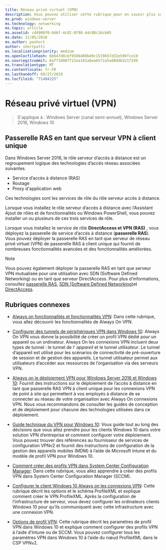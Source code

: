 ```yaml
---
title: Réseau privé virtuel (VPN)
description: Vous pouvez utiliser cette rubrique pour en savoir plus sur les fonctionnalités et fonctionnalités VPN de Windows Server 2016 et Windows 10.
ms.prod: windows-server
ms.technology: networking
ms.topic: article
ms.assetid: cd4908f0-0d6f-4c02-8f98-4dc88c3dcb65
ms.date: 11/05/2018
ms.author: pashort
author: shortpatti
ms.localizationpriority: medium
ms.openlocfilehash: 6b647d8cbf9586408b49c1519b57d32e596fce10
ms.sourcegitcommit: 6aff3d88ff22ea141a6ea6572a5ad8dd6321f199
ms.translationtype: MT
ms.contentlocale: fr-FR
ms.lasthandoff: 09/27/2019
ms.locfileid: "71404225"
---
```

# <a name="virtual-private-networking-vpn"></a>Réseau privé virtuel (VPN)

>S'applique à : Windows Server (canal semi-annuel), Windows Server 2016, Windows 10

## <a name="ras-gateway-as-a-single-tenant-vpn-server"></a>Passerelle RAS en tant que serveur VPN à client unique

Dans Windows Server 2016, le rôle serveur d’accès à distance est un regroupement logique des technologies d’accès réseau associées suivantes.

- Service d’accès à distance (RAS)
- Routage
- Proxy d'application web

Ces technologies sont les services de rôle du rôle serveur accès à distance.

Lorsque vous installez le rôle serveur d’accès à distance avec l’Assistant Ajout de rôles et de fonctionnalités ou Windows PowerShell, vous pouvez installer un ou plusieurs de ces trois services de rôle.

Lorsque vous installez le service de rôle **DirectAccess et VPN (RAS)** , vous déployez la passerelle de service d’accès à distance (**passerelle RAS**). Vous pouvez déployer la passerelle RAS en tant que serveur de réseau privé virtuel (VPN) de passerelle RAS à client unique qui fournit de nombreuses fonctionnalités avancées et des fonctionnalités améliorées.

>[!NOTE]
>Vous pouvez également déployer la passerelle RAS en tant que serveur VPN mutualisée pour une utilisation avec SDN (Software Defined Networking) ou en tant que serveur DirectAccess. Pour plus d’informations, consultez [passerelle RAS](https://docs.microsoft.com/windows-server/remote/remote-access/ras-gateway/ras-gateway), [SDN (Software Defined Networking)](https://docs.microsoft.com/windows-server/networking/sdn/software-defined-networking)et [DirectAccess](https://docs.microsoft.com/windows-server/remote/remote-access/directaccess/directaccess).

## <a name="related-topics"></a>Rubriques connexes
- [Always on fonctionnalités et fonctionnalités VPN](vpn-map-da.md): Dans cette rubrique, vous allez découvrir les fonctionnalités de Always On VPN. 

- [Configurer des tunnels de périphériques VPN dans Windows 10](vpn-device-tunnel-config.md): Always On VPN vous donne la possibilité de créer un profil VPN dédié pour un appareil ou un ordinateur. Always On les connexions VPN incluent deux types de tunnel : le tunnel de l' _appareil_ et le tunnel _utilisateur_. Le tunnel d’appareil est utilisé pour les scénarios de connectivité de pré-ouverture de session et de gestion des appareils. Le tunnel utilisateur permet aux utilisateurs d’accéder aux ressources de l’organisation via des serveurs VPN.

- [Always on le déploiement VPN pour Windows Server 2016 et Windows 10](always-on-vpn/deploy/always-on-vpn-deploy.md): Fournit des instructions sur le déploiement de l’accès à distance en tant que passerelle RAS VPN à client unique pour les connexions VPN de point à site qui permettent à vos employés à distance de se connecter au réseau de votre organisation avec Always On connexions VPN. Nous vous recommandons de consulter les guides de conception et de déploiement pour chacune des technologies utilisées dans ce déploiement.

- [Guide technique du VPN pour Windows 10](https://docs.microsoft.com/windows/access-protection/vpn/vpn-guide): Vous guide tout au long des décisions que vous allez prendre pour les clients Windows 10 dans votre solution VPN d’entreprise et comment configurer votre déploiement. Vous pouvez trouver des références au fournisseur de services de configuration VPNv2 et fournit des instructions de configuration de la gestion des appareils mobiles (MDM) à l’aide de Microsoft Intune et du modèle de profil VPN pour Windows 10.

- [Comment créer des profils VPN dans System Center Configuration Manager](https://docs.microsoft.com/sccm/protect/deploy-use/create-vpn-profiles): Dans cette rubrique, vous allez apprendre à créer des profils VPN dans System Center Configuration Manager (SCCM).

- [Configurer le client Windows 10 Always on les connexions VPN](https://docs.microsoft.com/windows-server/remote/remote-access/vpn/always-on-vpn/deploy/vpn-deploy-client-vpn-connections): Cette rubrique décrit les options et le schéma ProfileXML et explique comment créer le VPN ProfileXML. Après la configuration de l’infrastructure de serveur, vous devez configurer les ordinateurs clients Windows 10 pour qu’ils communiquent avec cette infrastructure avec une connexion VPN.

- [Options de profil VPN](https://docs.microsoft.com/windows/access-protection/vpn/vpn-profile-options): Cette rubrique décrit les paramètres de profil VPN dans Windows 10 et explique comment configurer des profils VPN à l’aide d’Intune ou de SCCM. Vous pouvez configurer tous les paramètres VPN dans Windows 10 à l’aide du nœud ProfileXML dans le CSP VPNv2.
